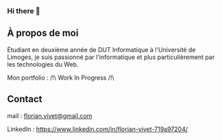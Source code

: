 ### Hi there 👋


## À propos de moi

Étudiant en deuxième année de DUT Informatique à l'Université de Limoges, je suis passionné par l'informatique et plus particulièrement par les technologies du Web.

Mon portfolio : /!\ Work In Progress /!\

## Contact

mail : florian.vivet@gmail.com

LinkedIn : https://www.linkedin.com/in/florian-vivet-719a97204/

